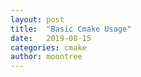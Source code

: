 ```yaml
---
layout: post
title:  "Basic Cmake Usage"
date:   2019-08-15
categories: cmake
author: moontree
---
```

